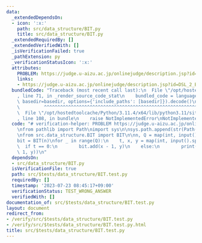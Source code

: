 ```yaml
---
data:
  _extendedDependsOn:
  - icon: ':x:'
    path: src/data_structure/BIT.py
    title: src/data_structure/BIT.py
  _extendedRequiredBy: []
  _extendedVerifiedWith: []
  _isVerificationFailed: true
  _pathExtension: py
  _verificationStatusIcon: ':x:'
  attributes:
    PROBLEM: https://judge.u-aizu.ac.jp/onlinejudge/description.jsp?id=DSL_2_B&lang=ja
    links:
    - https://judge.u-aizu.ac.jp/onlinejudge/description.jsp?id=DSL_2_B&lang=ja
  bundledCode: "Traceback (most recent call last):\n  File \"/opt/hostedtoolcache/Python/3.11.4/x64/lib/python3.11/site-packages/onlinejudge_verify/documentation/build.py\"\
    , line 71, in _render_source_code_stat\n    bundled_code = language.bundle(stat.path,\
    \ basedir=basedir, options={'include_paths': [basedir]}).decode()\n          \
    \         ^^^^^^^^^^^^^^^^^^^^^^^^^^^^^^^^^^^^^^^^^^^^^^^^^^^^^^^^^^^^^^^^^^^^^^^^^^^^^^^^^\n\
    \  File \"/opt/hostedtoolcache/Python/3.11.4/x64/lib/python3.11/site-packages/onlinejudge_verify/languages/python.py\"\
    , line 108, in bundle\n    raise NotImplementedError\nNotImplementedError\n"
  code: "# verification-helper: PROBLEM https://judge.u-aizu.ac.jp/onlinejudge/description.jsp?id=DSL_2_B&lang=ja\n\
    \nfrom pathlib import Path\nimport sys\n\nsys.path.append(str(Path(__file__).resolve().parent.parent.parent.parent))\n\
    \nfrom src.data_structure.BIT import BIT\n\nn, Q = map(int, input().split())\n\
    bit = BIT(n)\nfor _ in range(Q):\n    t, x, y = map(int, input().split())\n  \
    \  if t == 0:\n        bit.add(x - 1, y)\n    else:\n        print(bit.sum(x -\
    \ 1, y))\n"
  dependsOn:
  - src/data_structure/BIT.py
  isVerificationFile: true
  path: src/$tests/data_structure/BIT.test.py
  requiredBy: []
  timestamp: '2023-07-23 08:45:17+09:00'
  verificationStatus: TEST_WRONG_ANSWER
  verifiedWith: []
documentation_of: src/$tests/data_structure/BIT.test.py
layout: document
redirect_from:
- /verify/src/$tests/data_structure/BIT.test.py
- /verify/src/$tests/data_structure/BIT.test.py.html
title: src/$tests/data_structure/BIT.test.py
---
```

